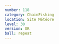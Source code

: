```yaml
---
number: 118
category: ChainFishing
location: Site Météore
level: 30
version: OR
ball: repeat
---
```

